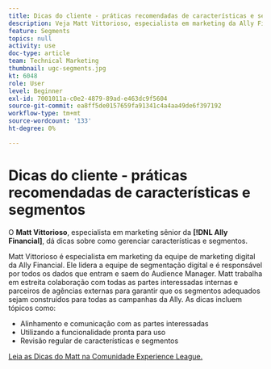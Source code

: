 ```yaml
---
title: Dicas do cliente - práticas recomendadas de características e segmentos
description: Veja Matt Vittorioso, especialista em marketing da Ally Financial, que dá dicas sobre como gerenciar características e segmentos.
feature: Segments
topics: null
activity: use
doc-type: article
team: Technical Marketing
thumbnail: ugc-segments.jpg
kt: 6048
role: User
level: Beginner
exl-id: 7001011a-c0e2-4879-89ad-e463dc9f5604
source-git-commit: ea8ff5de0157659fa91341c4a4aa49de6f397192
workflow-type: tm+mt
source-wordcount: '133'
ht-degree: 0%

---
```


# Dicas do cliente - práticas recomendadas de características e segmentos

O **Matt Vittorioso**, especialista em marketing sênior da **[!DNL Ally Financial]**, dá dicas sobre como gerenciar características e segmentos.

Matt Vittorioso é especialista em marketing da equipe de marketing digital da Ally Financial. Ele lidera a equipe de segmentação digital e é responsável por todos os dados que entram e saem do Audience Manager. Matt trabalha em estreita colaboração com todas as partes interessadas internas e parceiros de agências externas para garantir que os segmentos adequados sejam construídos para todas as campanhas da Ally. As dicas incluem tópicos como:

* Alinhamento e comunicação com as partes interessadas
* Utilizando a funcionalidade pronta para uso
* Revisão regular de características e segmentos

[Leia as Dicas do Matt na Comunidade Experience League.](https://experienceleaguecommunities.adobe.com/t5/adobe-audience-manager-blogs/traits-and-segments-best-practices/ba-p/367729?profile.language=pt)

